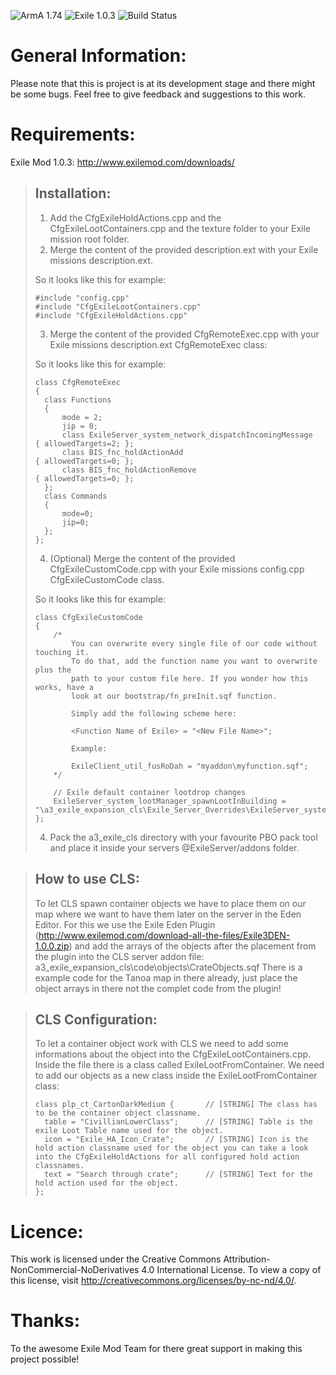 ![ArmA 1.74](https://img.shields.io/badge/Arma-1.74-blue.svg) ![Exile 1.0.3](https://img.shields.io/badge/Exile-1.0.3-C72651.svg) ![Build Status](https://img.shields.io/badge/build-passing-brightgreen.svg)

# General Information:
Please note that this is project is at its development stage and there might be some bugs.
Feel free to give feedback and suggestions to this work.


# Requirements:
Exile Mod 1.0.3: http://www.exilemod.com/downloads/

> ## Installation:
> 
> 1.	Add the CfgExileHoldActions.cpp and the CfgExileLootContainers.cpp and the texture folder to your Exile mission root folder.
> 2.	Merge the content of the provided description.ext with your Exile missions description.ext.
>
> So it looks like this for example:
>
>	  #include "config.cpp"
>	  #include "CfgExileLootContainers.cpp"
>	  #include "CfgExileHoldActions.cpp"
>
>
> 3.	Merge the content of the provided CfgRemoteExec.cpp with your Exile missions description.ext CfgRemoteExec class: 
>
> So it looks like this for example:
>
>	  class CfgRemoteExec 
>	  {
>	  	class Functions 
>	  	{
>	  		mode = 2;
>        	jip = 0;
>			class ExileServer_system_network_dispatchIncomingMessage 	{ allowedTargets=2; };
>			class BIS_fnc_holdActionAdd									{ allowedTargets=0; };
>			class BIS_fnc_holdActionRemove								{ allowedTargets=0; };
>    	};
>	  	class Commands
>	  	{
>	  		mode=0;
>	  		jip=0;
>	  	};
>	  };
>
>
> 4.	(Optional) Merge the content of the provided CfgExileCustomCode.cpp with your Exile missions config.cpp CfgExileCustomCode class.
>
> So it looks like this for example:
>
>	  class CfgExileCustomCode 
>	  {
>		  /*
>			  You can overwrite every single file of our code without touching it.
>			  To do that, add the function name you want to overwrite plus the 
>			  path to your custom file here. If you wonder how this works, have a
>			  look at our bootstrap/fn_preInit.sqf function.
>
>			  Simply add the following scheme here:
>
>			  <Function Name of Exile> = "<New File Name>";
>
>			  Example:
>
>			  ExileClient_util_fusRoDah = "myaddon\myfunction.sqf";
>		  */
>		
>		  // Exile default container lootdrop changes
>		  ExileServer_system_lootManager_spawnLootInBuilding = "\a3_exile_expansion_cls\Exile_Server_Overrides\ExileServer_system_lootManager_spawnLootInBuilding.sqf";
>	  };
>
> 4.	Pack the a3_exile_cls directory with your favourite PBO pack tool and place it inside your servers @ExileServer/addons folder.
>


> ## How to use CLS:
> 
> To let CLS spawn container objects we have to place them on our map where we want to have them later on the server in the Eden Editor.
> For this we use the Exile Eden Plugin (http://www.exilemod.com/download-all-the-files/Exile3DEN-1.0.0.zip) and add the arrays of the objects after the placement from the plugin into the CLS server addon file:
> a3_exile_expansion_cls\code\objects\CrateObjects.sqf
> There is a example code for the Tanoa map in there already, just place the object arrays in there not the complet code from the plugin!
>


> ## CLS Configuration:
> 
> To let a container object work with CLS we need to add some informations about the object into the CfgExileLootContainers.cpp.
> Inside the file there is a class called ExileLootFromContainer.
> We need to add our objects as a new class inside the ExileLootFromContainer class:
>
>	  class plp_ct_CartonDarkMedium {    	// [STRING] The class has to be the container object classname.
>	  	table = "CivillianLowerClass";		// [STRING] Table is the exile Loot Table name used for the object.	
>		icon = "Exile_HA_Icon_Crate";		// [STRING] Icon is the hold action classname used for the object you can take a look into the CfgExileHoldActions for all configured hold action classnames.
>		text = "Search through crate";		// [STRING] Text for the hold action used for the object.
>	  };
>

# Licence:
This work is licensed under the Creative Commons Attribution-NonCommercial-NoDerivatives 4.0 International License.
To view a copy of this license, visit http://creativecommons.org/licenses/by-nc-nd/4.0/.

# Thanks:
To the awesome Exile Mod Team for there great support in making this project possible!